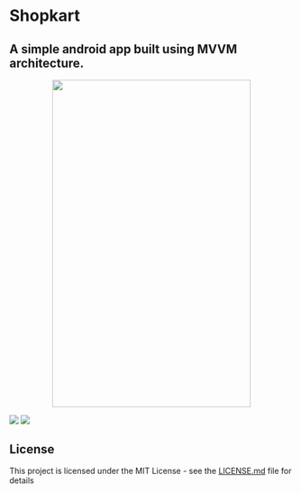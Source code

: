 # Shopkart
## A simple android app built using MVVM architecture.
<p align="center">
  <img src="https://github.com/siddheshkothadi/Shopkart/blob/master/screenshot/1587207832845.png" width="352.4" height="579.5"/>
</p>
<div>
  <span align="center">
    <img src="https://media.giphy.com/media/RIqldVayfprKo7ETpa/giphy.gif"/>
    <img src="https://media.giphy.com/media/eGscVYTAboM2MoBZ4j/giphy.gif"/>
  </span>
</div>

## License
<p>
  This project is licensed under the MIT License - see the <a href="https://github.com/siddheshkothadi/Shopkart/blob/master/LICENSE.md">LICENSE.md</a> file for details
</p>

